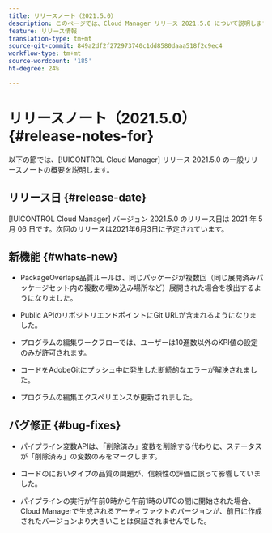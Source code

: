 ```yaml
---
title: リリースノート（2021.5.0）
description: このページでは、Cloud Manager リリース 2021.5.0 について説明します。
feature: リリース情報
translation-type: tm+mt
source-git-commit: 849a2df2f272973740c1dd8580daaa518f2c9ec4
workflow-type: tm+mt
source-wordcount: '185'
ht-degree: 24%

---
```


# リリースノート（2021.5.0） {#release-notes-for}

以下の節では、[!UICONTROL Cloud Manager] リリース 2021.5.0 の一般リリースノートの概要を説明します。

## リリース日 {#release-date}

[!UICONTROL Cloud Manager] バージョン 2021.5.0 のリリース日は 2021 年 5 月 06 日です。次回のリリースは2021年6月3日に予定されています。

## 新機能 {#whats-new}

* PackageOverlaps品質ルールは、同じパッケージが複数回（同じ展開済みパッケージセット内の複数の埋め込み場所など）展開された場合を検出するようになりました。

* Public APIのリポジトリエンドポイントにGit URLが含まれるようになりました。

* プログラムの編集ワークフローでは、ユーザーは10進数以外のKPI値の設定のみが許可されます。

* コードをAdobeGitにプッシュ中に発生した断続的なエラーが解決されました。

* プログラムの編集エクスペリエンスが更新されました。

## バグ修正 {#bug-fixes}

* パイプライン変数APIは、「削除済み」変数を削除する代わりに、ステータスが「削除済み」の変数のみをマークします。

* コードのにおいタイプの品質の問題が、信頼性の評価に誤って影響していました。

* パイプラインの実行が午前0時から午前1時のUTCの間に開始された場合、Cloud Managerで生成されるアーティファクトのバージョンが、前日に作成されたバージョンより大きいことは保証されませんでした。

